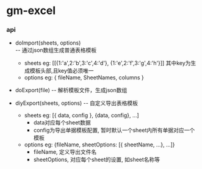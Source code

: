 # gm-excel
### api

- doImport(sheets, options)  
    -- 通过json数组生成普通表格模板  
    - sheets eg: [[{1:'a',2:'b',3:'c',4:'d'}, {1:'e',2:'f',3:'g',4:'h'}]] 其中key为生成模板头部,且key值必须唯一  
    - options eg: { fileName, SheetNames, columns }  

- doExport(file) 
    -- 解析模板文件，生成json数组

- diyExport(sheets, options)
    -- 自定义导出表格模板
    - sheets eg: [{ data, config }, {data, config}, ...]
        - data对应每个sheet数据
        - config为导出单据模板配置, 暂时默认一个sheet内所有单据对应一个模板
    - options eg: {fileName, sheetOptions: [{ sheetName, ...}, ...]}
        - fileName, 定义导出文件名
        - sheetOptions, 对应每个sheet的设置, 如sheet名称等
